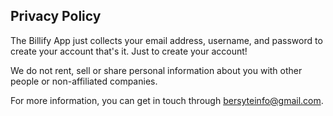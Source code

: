 ## Privacy Policy


The Billify App just collects your email address, username, and password to create your account that's it. Just to create your account!

We do not rent, sell or share personal information about you with other people or non-affiliated companies. 

For more information, you can get in touch through bersyteinfo@gmail.com.
